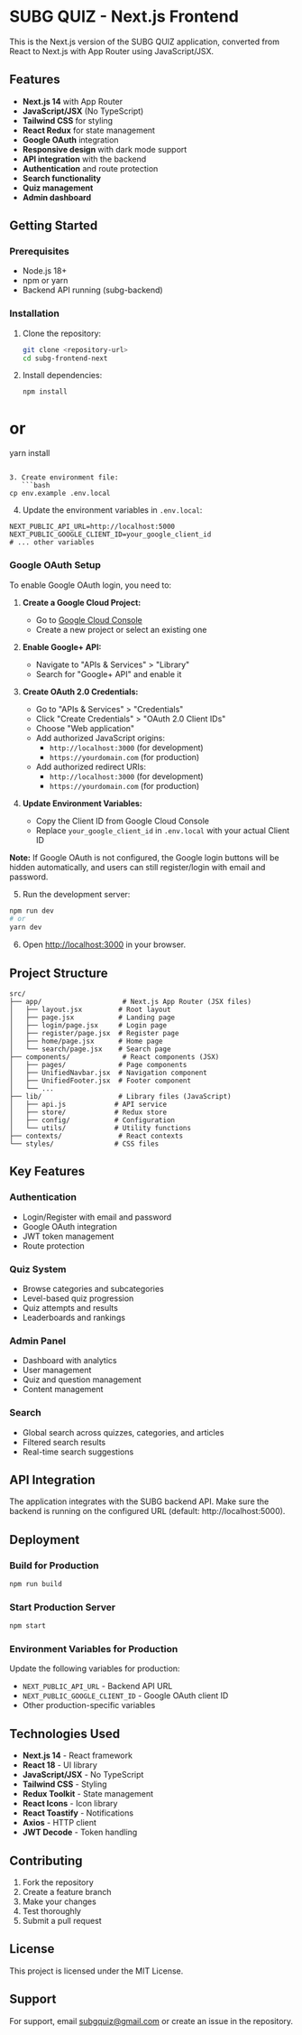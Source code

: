 # SUBG QUIZ - Next.js Frontend

This is the Next.js version of the SUBG QUIZ application, converted from React to Next.js with App Router using JavaScript/JSX.

## Features

- **Next.js 14** with App Router
- **JavaScript/JSX** (No TypeScript)
- **Tailwind CSS** for styling
- **React Redux** for state management
- **Google OAuth** integration
- **Responsive design** with dark mode support
- **API integration** with the backend
- **Authentication** and route protection
- **Search functionality**
- **Quiz management**
- **Admin dashboard**

## Getting Started

### Prerequisites

- Node.js 18+ 
- npm or yarn
- Backend API running (subg-backend)

### Installation

1. Clone the repository:
   ```bash
   git clone <repository-url>
   cd subg-frontend-next
   ```

2. Install dependencies:
   ```bash
   npm install
# or
yarn install
```

3. Create environment file:
   ```bash
cp env.example .env.local
```

4. Update the environment variables in `.env.local`:
```env
NEXT_PUBLIC_API_URL=http://localhost:5000
NEXT_PUBLIC_GOOGLE_CLIENT_ID=your_google_client_id
# ... other variables
```

### Google OAuth Setup

To enable Google OAuth login, you need to:

1. **Create a Google Cloud Project:**
   - Go to [Google Cloud Console](https://console.cloud.google.com/)
   - Create a new project or select an existing one

2. **Enable Google+ API:**
   - Navigate to "APIs & Services" > "Library"
   - Search for "Google+ API" and enable it

3. **Create OAuth 2.0 Credentials:**
   - Go to "APIs & Services" > "Credentials"
   - Click "Create Credentials" > "OAuth 2.0 Client IDs"
   - Choose "Web application"
   - Add authorized JavaScript origins:
     - `http://localhost:3000` (for development)
     - `https://yourdomain.com` (for production)
   - Add authorized redirect URIs:
     - `http://localhost:3000` (for development)
     - `https://yourdomain.com` (for production)

4. **Update Environment Variables:**
   - Copy the Client ID from Google Cloud Console
   - Replace `your_google_client_id` in `.env.local` with your actual Client ID

**Note:** If Google OAuth is not configured, the Google login buttons will be hidden automatically, and users can still register/login with email and password.

5. Run the development server:
```bash
npm run dev
# or
yarn dev
```

6. Open [http://localhost:3000](http://localhost:3000) in your browser.

## Project Structure

```
src/
├── app/                    # Next.js App Router (JSX files)
│   ├── layout.jsx         # Root layout
│   ├── page.jsx           # Landing page
│   ├── login/page.jsx     # Login page
│   ├── register/page.jsx  # Register page
│   ├── home/page.jsx      # Home page
│   └── search/page.jsx    # Search page
├── components/             # React components (JSX)
│   ├── pages/             # Page components
│   ├── UnifiedNavbar.jsx  # Navigation component
│   ├── UnifiedFooter.jsx  # Footer component
│   └── ...
├── lib/                   # Library files (JavaScript)
│   ├── api.js            # API service
│   ├── store/            # Redux store
│   ├── config/           # Configuration
│   └── utils/            # Utility functions
├── contexts/              # React contexts
└── styles/               # CSS files
```

## Key Features

### Authentication
- Login/Register with email and password
- Google OAuth integration
- JWT token management
- Route protection

### Quiz System
- Browse categories and subcategories
- Level-based quiz progression
- Quiz attempts and results
- Leaderboards and rankings

### Admin Panel
- Dashboard with analytics
- User management
- Quiz and question management
- Content management

### Search
- Global search across quizzes, categories, and articles
- Filtered search results
- Real-time search suggestions

## API Integration

The application integrates with the SUBG backend API. Make sure the backend is running on the configured URL (default: http://localhost:5000).

## Deployment

### Build for Production

```bash
npm run build
```

### Start Production Server

```bash
npm start
```

### Environment Variables for Production

Update the following variables for production:
- `NEXT_PUBLIC_API_URL` - Backend API URL
- `NEXT_PUBLIC_GOOGLE_CLIENT_ID` - Google OAuth client ID
- Other production-specific variables

## Technologies Used

- **Next.js 14** - React framework
- **React 18** - UI library
- **JavaScript/JSX** - No TypeScript
- **Tailwind CSS** - Styling
- **Redux Toolkit** - State management
- **React Icons** - Icon library
- **React Toastify** - Notifications
- **Axios** - HTTP client
- **JWT Decode** - Token handling

## Contributing

1. Fork the repository
2. Create a feature branch
3. Make your changes
4. Test thoroughly
5. Submit a pull request

## License

This project is licensed under the MIT License.

## Support

For support, email subgquiz@gmail.com or create an issue in the repository.